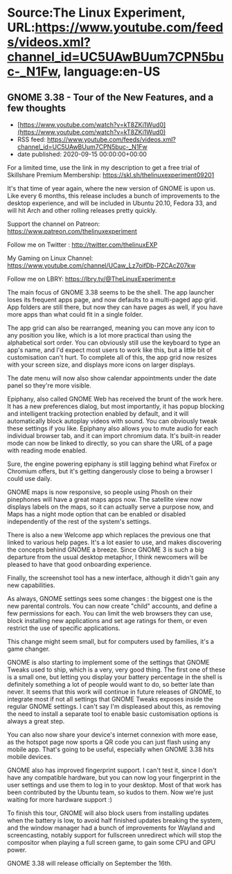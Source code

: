 # Source:The Linux Experiment, URL:https://www.youtube.com/feeds/videos.xml?channel_id=UC5UAwBUum7CPN5buc-_N1Fw, language:en-US

## GNOME 3.38 - Tour of the New Features, and a few thoughts
 - [https://www.youtube.com/watch?v=kT8ZKi1Wud0](https://www.youtube.com/watch?v=kT8ZKi1Wud0)
 - RSS feed: https://www.youtube.com/feeds/videos.xml?channel_id=UC5UAwBUum7CPN5buc-_N1Fw
 - date published: 2020-09-15 00:00:00+00:00

For a limited time, use the link in my description to get a free trial of Skillshare Premium Membership: https://skl.sh/thelinuxexperiment09201

It's that time of year again, where the new version of GNOME is upon us. Like every 6 months, this release includes a bunch of improvements to the desktop experience, and will be included in Ubuntu 20.10, Fedora 33, and will hit Arch and other rolling releases pretty quickly.

Support the channel on Patreon: 
https://www.patreon.com/thelinuxexperiment

Follow me on Twitter : http://twitter.com/thelinuxEXP

My Gaming on Linux Channel: https://www.youtube.com/channel/UCaw_Lz7oifDb-PZCAcZ07kw

Follow me on LBRY: https://lbry.tv/@TheLinuxExperiment:e

The main focus of GNOME 3.38 seems to be the shell. The app launcher loses its frequent apps page, and now defaults to a multi-paged app grid. App folders are still there, but now they can have pages as well, if you have more apps than what could fit in a single folder.

The app grid can also be rearranged, meaning you can move any icon to any position you like, which is a lot more practical than using the alphabetical sort order. You can obviously still use the keyboard to type an app's name, and I'd expect most users to work like this, but a little bit of customisation can't hurt. To complete all of this, the app grid now resizes with your screen size, and displays more icons on larger displays.

The date menu will now also show calendar appointments under the date panel so they're more visible.

Epiphany, also called GNOME Web has received the brunt of the work here. It has a new preferences dialog, but most importantly, it has popup blocking and intelligent tracking protection enabled by default, and it will automatically block autoplay videos with sound. You can obviously tweak these settings if you like.
Epiphany also allows you to mute audio for each individual browser tab, and it can import chromium data. It's built-in reader mode can now be linked to directly, so you can share the URL of a page with reading mode enabled.

Sure, the engine powering epiphany is still lagging behind what Firefox or Chromium offers, but it's getting dangerously close to being a browser I could use daily.

GNOME maps is now responsive, so people using Phosh on their pinephones will have a great maps apps now. The satellite view now displays labels on the maps, so it can actually serve a purpose now, and Maps has a night mode option that can be enabled or disabled independently of the rest of the system's settings.

There is also a new Welcome app which replaces the previous one that linked to various help pages. It's a lot easier to use, and makes discovering the concepts behind GNOME a breeze. Since GNOME 3 is such a big departure from the usual desktop metaphor, I think newcomers will be pleased to have that good onboarding experience.

Finally, the screenshot tool has a new interface, although it didn't gain any new capabilities.

As always, GNOME settings sees some changes : the biggest one is the new parental controls. You can now create "child" accounts, and define a few permissions for each. You can limit the web browsers they can use, block installing new applications and set age ratings for them, or even restrict the use of specific applications.

This change might seem small, but for computers used by families, it's a game changer.

GNOME is also starting to implement some of the settings that GNOME Tweaks used to ship, which is a very, very good thing. The first one of these is a small one, but letting you display your battery percentage in the shell is definitely something a lot of people would want to do, so better late than never. It seems that this work will continue in future releases of GNOME, to integrate most if not all settings that GNOME Tweaks exposes inside the regular GNOME settings. I can't say I'm displeased about this, as removing the need to install a separate tool to enable basic customisation options is always a great step.

You can also now share your device's internet connexion with more ease, as the hotspot page now sports a QR code you can just flash using any mobile app. That's going to be useful, especially when GNOME 3.38 hits mobile devices.

GNOME also has improved fingerprint support. I can't test it, since I don't have any compatible hardware, but you can now log your fingerprint in the user settings and use them to log in to your desktop. Most of that work has been contributed by the Ubuntu team, so kudos to them. Now we're just waiting for more hardware support :)

To finish this tour, GNOME will also block users from installing updates when the battery is low, to avoid half finished updates breaking the system, and the window manager had a bunch of improvements for Wayland and screencasting, notably support for fullscreen unredirect which will stop the compositor when playing a full screen game, to gain some CPU and GPU power.

GNOME 3.38 will release officially on September the 16th.

